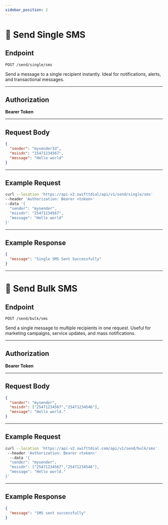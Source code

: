 ```yaml
---
sidebar_position: 2
---
```


# 📩 Send Single SMS

## Endpoint
`POST /send/single/sms`

Send a message to a single recipient instantly. Ideal for notifications, alerts, and transactional messages.

---

## Authorization
**Bearer Token**

---

## Request Body
```json
{
  "sender": "mysenderId",
  "msisdn": "25471234567",
  "message": "Hello world"
}
```

---

## Example Request
```bash
curl --location 'https://api-v2.swifttdial/api/v1/send/single/sms'
--header 'Authorization: Bearer <token>'
--data '{
  "sender": "mysender",
  "msisdn": "25471234567",
  "message": "Hello world"
}'
```

---

## Example Response
```json
{
  "message": "Single SMS Sent Successfully"
}
```

---

# 📢 Send Bulk SMS

## Endpoint
`POST /send/bulk/sms`

Send a single message to multiple recipients in one request. Useful for marketing campaigns, service updates, and mass notifications.

---

## Authorization
**Bearer Token**

---

## Request Body
```json
{
  "sender": "mysender",
  "msisdn": ["25471234567","25471234546"],
  "message": "Hello world."
}
```

---

## Example Request
```bash
curl --location 'https://api-v2.swifttdial.com/api/v1/send/bulk/sms'
 --header 'Authorization: Bearer <token>'
  --data '{
  "sender": "mysender",
  "msisdn": ["25471234567","25471234546"],
  "message": "Hello world."
}'
```

---

## Example Response
```json
{
  "message": "SMS sent successfully"
}
```
